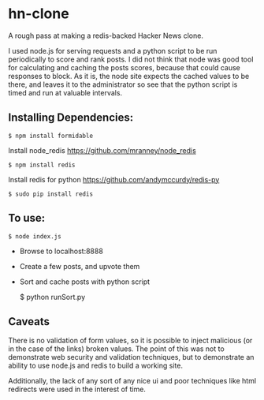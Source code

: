 # hn-clone

A rough pass at making a redis-backed Hacker News clone.

I used node.js for serving requests and a python script 
to be run periodically to score and rank posts. I did
not think that node was good tool for calculating
and caching the posts scores, because that could cause
responses to block. As it is, the node site expects the 
cached values to be there, and leaves it to the administrator
so see that the python script is timed and run at valuable
intervals.

## Installing Dependencies: 
    $ npm install formidable
Install node_redis https://github.com/mranney/node_redis

    $ npm install redis 
Install redis for python https://github.com/andymccurdy/redis-py

    $ sudo pip install redis 

## To use:
    $ node index.js
* Browse to localhost:8888 
* Create a few posts, and upvote them
* Sort and cache posts with python script


    $ python runSort.py 

## Caveats
There is no validation of form values, so it is possible to 
inject malicious (or in the case of the links) broken values. 
The point of this was not to demonstrate web security and 
validation techniques, but to demonstrate an ability to use 
node.js and redis to build a working site.

Additionally, the lack of any sort of any nice ui and poor
techniques like html redirects were used in the interest of
time.

